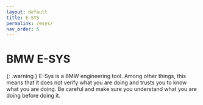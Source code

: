 ```yaml
---
layout: default
title: E-SYS
permalink: /esys/
nav_order: 6
---
```


# BMW E-SYS

{: .warning }
E-Sys is a BMW engineering tool. Among other things, this means that it does not verify what you are doing and trusts you to know what you are doing. Be careful and make sure you understand what you are doing before doing it.


